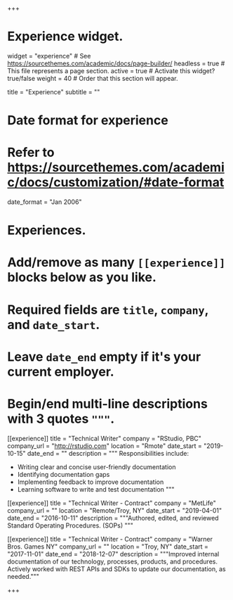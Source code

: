 +++
# Experience widget.
widget = "experience"  # See https://sourcethemes.com/academic/docs/page-builder/
headless = true  # This file represents a page section.
active = true  # Activate this widget? true/false
weight = 40  # Order that this section will appear.

title = "Experience"
subtitle = ""

# Date format for experience
#   Refer to https://sourcethemes.com/academic/docs/customization/#date-format
date_format = "Jan 2006"

# Experiences.
#   Add/remove as many `[[experience]]` blocks below as you like.
#   Required fields are `title`, `company`, and `date_start`.
#   Leave `date_end` empty if it's your current employer.
#   Begin/end multi-line descriptions with 3 quotes `"""`.
[[experience]]
  title = "Technical Writer"
  company = "RStudio, PBC"
  company_url = "http://rstudio.com"
  location = "Rmote"
  date_start = "2019-10-15"
  date_end = ""
  description = """
  Responsibilities include:
  
  * Writing clear and concise user-friendly documentation
  * Identifying documentation gaps
  * Implementing feedback to improve documentation
  * Learning software to write and test documentation
  """

[[experience]]
  title = "Technical Writer - Contract"
  company = "MetLife"
  company_url = ""
  location = "Remote/Troy, NY"
  date_start = "2019-04-01"
  date_end = "2016-10-11"
  description = """Authored, edited, and reviewed Standard Operating Procedures.
  (SOPs)
  """

  [[experience]]
  title = "Technical Writer - Contract"
  company = "Warner Bros. Games NY"
  company_url = ""
  location = "Troy, NY"
  date_start = "2017-11-01"
  date_end = "2018-12-07"
  description = """Improved internal documentation of our technology, processes,
  products, and procedures. Actively worked with REST APIs and SDKs to update
  our documentation, as needed."""

+++
